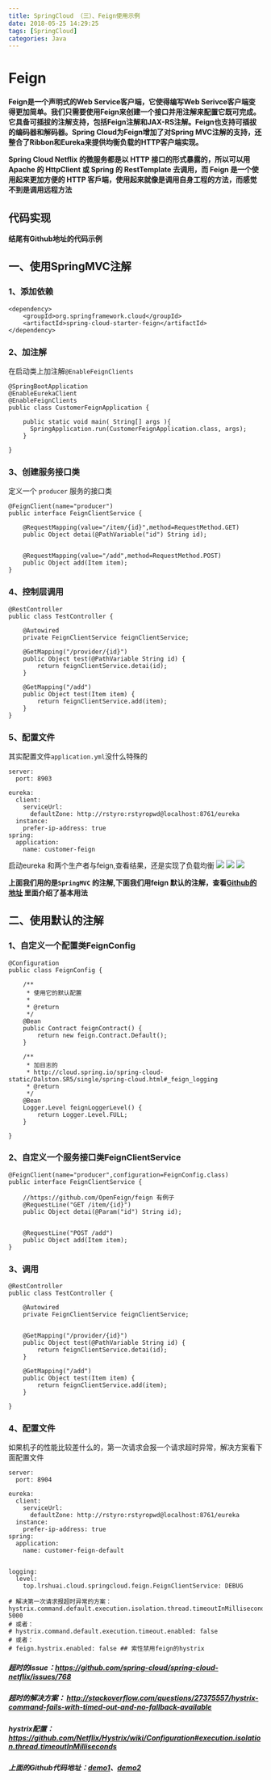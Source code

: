 ```yaml
---
title: SpringCloud （三）、Feign使用示例
date: 2018-05-25 14:29:25
tags: [SpringCloud]
categories: Java
---
```

# Feign

**Feign是一个声明式的Web Service客户端，它使得编写Web Serivce客户端变得更加简单。我们只需要使用Feign来创建一个接口并用注解来配置它既可完成。它具备可插拔的注解支持，包括Feign注解和JAX-RS注解。Feign也支持可插拔的编码器和解码器。Spring Cloud为Feign增加了对Spring MVC注解的支持，还整合了Ribbon和Eureka来提供均衡负载的HTTP客户端实现。**

**Spring Cloud Netflix 的微服务都是以 HTTP 接口的形式暴露的，所以可以用 Apache 的 HttpClient 或 Spring 的 RestTemplate 去调用，而 Feign 是一个使用起来更加方便的 HTTP 客戶端，使用起来就像是调用自身工程的方法，而感觉不到是调用远程方法**

## 代码实现
**结尾有Github地址的代码示例**
## 一、使用SpringMVC注解
### 1、添加依赖
```
<dependency>
	<groupId>org.springframework.cloud</groupId>
	<artifactId>spring-cloud-starter-feign</artifactId>
</dependency>
```
### 2、加注解
在启动类上加注解`@EnableFeignClients`
```
@SpringBootApplication
@EnableEurekaClient
@EnableFeignClients
public class CustomerFeignApplication {
	
    public static void main( String[] args ){
      SpringApplication.run(CustomerFeignApplication.class, args);
    }
    
}
```
### 3、创建服务接口类
定义一个 `producer` 服务的接口类
```
@FeignClient(name="producer")
public interface FeignClientService {

	@RequestMapping(value="/item/{id}",method=RequestMethod.GET)
	public Object detai(@PathVariable("id") String id);
	
	
	@RequestMapping(value="/add",method=RequestMethod.POST)
	public Object add(Item item);
}
```

### 4、控制层调用
```
@RestController
public class TestController {
	
	@Autowired
	private FeignClientService feignClientService;
	
	@GetMapping("/provider/{id}")
	public Object test(@PathVariable String id) {
		return feignClientService.detai(id);
	}
	
	@GetMapping("/add")
	public Object test(Item item) {
		return feignClientService.add(item);
	}
}
```
### 5、配置文件
其实配置文件`application.yml`没什么特殊的
```
server:
  port: 8903
  
eureka:
  client:
    serviceUrl:
      defaultZone: http://rstyro:rstyropwd@localhost:8761/eureka
  instance:
    prefer-ip-address: true
spring:
  application:
    name: customer-feign
```
启动eureka 和两个生产者与feign,查看结果，还是实现了负载均衡
![](/upload/images/26754.png)
![](/upload/images/14630.png)
![](/upload/images/08295.png)

**上面我们用的是`SpringMVC` 的注解,下面我们用feign 默认的注解，查看[Github的地址](https://github.com/OpenFeign/feign) 里面介绍了基本用法**

## 二、使用默认的注解
### 1、自定义一个配置类FeignConfig
```
@Configuration
public class FeignConfig {

	/**
	 * 使用它的默认配置
	 * 
	 * @return
	 */
	@Bean
	public Contract feignContract() {
		return new feign.Contract.Default();
	}
	
	/**
	 * 加日志的
	 * http://cloud.spring.io/spring-cloud-static/Dalston.SR5/single/spring-cloud.html#_feign_logging
	 * @return
	 */
	@Bean
    Logger.Level feignLoggerLevel() {
        return Logger.Level.FULL;
    }

}
```
### 2、自定义一个服务接口类FeignClientService
```
@FeignClient(name="producer",configuration=FeignConfig.class)
public interface FeignClientService {

	//https://github.com/OpenFeign/feign 有例子
	@RequestLine("GET /item/{id}")
	public Object detai(@Param("id") String id);
	
	
	@RequestLine("POST /add")
	public Object add(Item item);
}
```

### 3、调用
```
@RestController
public class TestController {
	
	@Autowired
	private FeignClientService feignClientService;
	
	
	@GetMapping("/provider/{id}")
	public Object test(@PathVariable String id) {
		return feignClientService.detai(id);
	}
	
	@GetMapping("/add")
	public Object test(Item item) {
		return feignClientService.add(item);
	}
	
}
```
### 4、配置文件
如果机子的性能比较差什么的，第一次请求会报一个请求超时异常，解决方案看下面配置文件
```
server:
  port: 8904
  
eureka:
  client:
    serviceUrl:
      defaultZone: http://rstyro:rstyropwd@localhost:8761/eureka
  instance:
    prefer-ip-address: true
spring:
  application:
    name: customer-feign-default
   

logging:
  level:
    top.lrshuai.cloud.springcloud.feign.FeignClientService: DEBUG
    
# 解决第一次请求报超时异常的方案：
hystrix.command.default.execution.isolation.thread.timeoutInMilliseconds: 5000
# 或者：
# hystrix.command.default.execution.timeout.enabled: false
# 或者：
# feign.hystrix.enabled: false ## 索性禁用feign的hystrix

```
##### 超时的issue：https://github.com/spring-cloud/spring-cloud-netflix/issues/768
##### 超时的解决方案： http://stackoverflow.com/questions/27375557/hystrix-command-fails-with-timed-out-and-no-fallback-available
##### hystrix配置： https://github.com/Netflix/Hystrix/wiki/Configuration#execution.isolation.thread.timeoutInMilliseconds


##### 上面的Github代码地址：[demo1](https://github.com/rstyro/SpringCloud/tree/master/SpringCloud-customer-feign)、[demo2](https://github.com/rstyro/SpringCloud/tree/master/SpringCloud-customer-feign-default)


